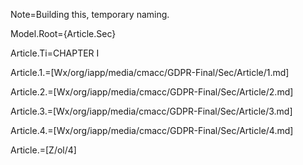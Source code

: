   
Note=Building this, temporary naming.

Model.Root={Article.Sec}

Article.Ti=CHAPTER I

Article.1.=[Wx/org/iapp/media/cmacc/GDPR-Final/Sec/Article/1.md]

Article.2.=[Wx/org/iapp/media/cmacc/GDPR-Final/Sec/Article/2.md]

Article.3.=[Wx/org/iapp/media/cmacc/GDPR-Final/Sec/Article/3.md]

Article.4.=[Wx/org/iapp/media/cmacc/GDPR-Final/Sec/Article/4.md]

Article.=[Z/ol/4]
